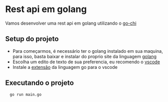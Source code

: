 # Rest api em golang

Vamos desenvolver uma rest api em golang utilizando o [go-chi](https://github.com/go-chi/chi)




## Setup do projeto

 - Para começarmos, é necessário ter o golang instalado em sua maquina, para isso, basta baixar e instalar do proprio site da linguagem [golang](https://go.dev)
- Escolha um edito de texto de sua preferencia, eu recomendo o [vscode](https://code.visualstudio.com)
- Instale a [extensão](https://marketplace.visualstudio.com/items?itemName=golang.go) da linguagem go para o vscode


## Executando o projeto



```bash
  go run main.go
```
